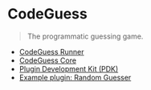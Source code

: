 # CodeGuess
> The programmatic guessing game.

* [CodeGuess Runner](codeguess-runner/README.md)
* [CodeGuess Core](codeguess-core/README.md)
* [Plugin Development Kit (PDK)](codeguess-pdk/README.md)
* [Example plugin: Random Guesser](codeguess-pdk-example/README.md)